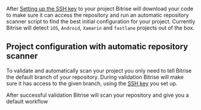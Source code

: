 After [Setting up the SSH key](/adding-a-new-app/setting-up-ssh-keys) to your project Bitrise will download your code to make sure it can access the repository and run an automatic repository scanner script to find the best initial configuration for your project.
Currently Bitrise will detect `iOS`, `Android`, `Xamarin` and `fastlane` projects out of the box.

## Project configuration with automatic repository scanner

To validate and automatically scan your project you only need to tell Bitrise the default branch of your repository. During validation Bitrise will make sure it has access to the given branch, using the [SSH key](/adding-a-new-app/setting-up-ssh-keys) you set up.

After successful validation Bitrise will scan your repository and give you a default workflow
